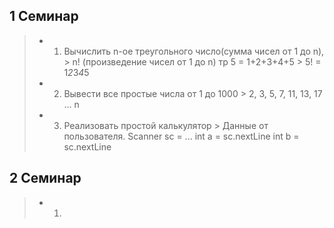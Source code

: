 ## 1 Семинар
>    - 1. Вычислить n-ое треугольного число(сумма чисел от 1 до n),
    > n! (произведение чисел от 1 до n) тр 5 = 1+2+3+4+5 
    > 5! = 1*2*3*4*5
>    - 2. Вывести все простые числа от 1 до 1000
    > 2, 3, 5, 7, 11, 13, 17 ... n
>    - 3. Реализовать простой калькулятор 
    > Данные от пользователя. Scanner sc = ... int a = sc.nextLine int b = sc.nextLine
## 2 Семинар
>    - 1.